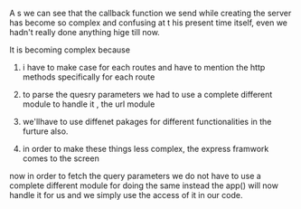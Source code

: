A s we can see that the callback function we send while creating the server has become so complex and confusing at t his present time itself, even we hadn't really done anything hige till now. 

It is becoming complex because 
 1. i have to make case for each routes and have to mention the http methods specifically for each route 

 2. to parse the quesry parameters we had to use a complete different module to handle it , the url module

 3. we'llhave to use diffenet pakages for different functionalities in the  furture also.
 4. in order to make these things less complex, the express framwork comes to the screen 


 now in order to fetch the query parameters we do not have to use a complete different module for doing the same instead the app() will now handle it for us and we simply use the access of it in our code.